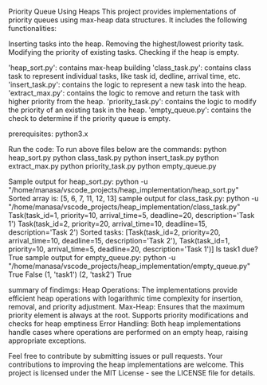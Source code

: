 Priority Queue Using Heaps
This project provides implementations of priority queues using max-heap data structures. It includes the following functionalities:

Inserting tasks into the heap.
Removing the highest/lowest priority task.
Modifying the priority of existing tasks.
Checking if the heap is empty.

'heap_sort.py': contains max-heap building
'class_task.py': contains class task to represent individual tasks, like task id, dedline, arrival time, etc.
'insert_task.py': contains the logic to represent a new task into the heap.
'extract_max.py': contains the logic to remove and return the task with higher priority from the heap.
'priority_task.py': contains the logic to modify the priority of an existing task in the heap.
'empty_queue.py': contains the check to determine if the priority queue is empty.

prerequisites:
python3.x

Run the code:
To run above files below are the commands:
python heap_sort.py
python class_task.py
python insert_task.py
python extract_max.py
python priority_task.py
python empty_queue.py

Sample output for heap_sort.py:
python -u "/home/manasa/vscode_projects/heap_implementation/heap_sort.py"
Sorted array is: [5, 6, 7, 11, 12, 13]
sample output for class_task.py:
python -u "/home/manasa/vscode_projects/heap_implementation/class_task.py"
Task(task_id=1, priority=10, arrival_time=5, deadline=20, description='Task 1')
Task(task_id=2, priority=20, arrival_time=10, deadline=15, description='Task 2')
Sorted tasks: [Task(task_id=2, priority=20, arrival_time=10, deadline=15, description='Task 2'), Task(task_id=1, priority=10, arrival_time=5, deadline=20, description='Task 1')]
Is task1 due? True
sample output for empty_queue.py:
python -u "/home/manasa/vscode_projects/heap_implementation/empty_queue.py"
True
False
(1, 'task1')
(2, 'task2')
True

summary of findimgs:
Heap Operations: The implementations provide efficient heap operations with logarithmic time complexity for insertion, removal, and priority adjustment.
Max-Heap: Ensures that the maximum priority element is always at the root. Supports priority modifications and checks for heap emptiness
Error Handling: Both heap implementations handle cases where operations are performed on an empty heap, raising appropriate exceptions.

Feel free to contribute by submitting issues or pull requests. Your contributions to improving the heap implementations are welcome.
This project is licensed under the MIT License - see the LICENSE file for details.
